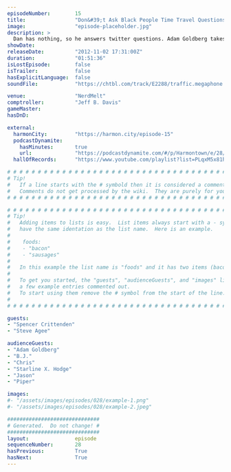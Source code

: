 ```yaml
---
episodeNumber:        15
title:                "Don&#39;t Ask Black People Time Travel Questions"
image:                "episode-placeholder.jpg"
description: >
  Dan has nothing, so he answers twitter questions. Adam Goldberg takes over the show, then, Dan interviews ethnic people. Plus: in D&D world: the party levels up!
showDate:             
releaseDate:          "2012-11-02 17:31:00Z"
duration:             "01:51:36"
isLostEpisode:        false
isTrailer:            false
hasExplicitLanguage:  false
soundFile:            "https://chtbl.com/track/E2288/traffic.megaphone.fm/STA9457245543.mp3?updated=1555705843"

venue:                "NerdMelt"
comptroller:          "Jeff B. Davis"
gameMaster:           
hasDnD:               

external:
  harmonCity:         "https://harmon.city/episode-15"
  podcastDynamite:
    hasMinutes:       true
    url:              "https://podcastdynamite.com/#/p/Harmontown/e/28/15"
  hallOfRecords:      "https://www.youtube.com/playlist?list=PLqxM5x81hNOYjLRpjKSvoGx565_U-f0vh"

# # # # # # # # # # # # # # # # # # # # # # # # # # # # # # # # # # # # # # # # # # # # #
# Tip!
#   If a line starts with the # symbold then it is considered a comment.
#   Comments do not get processed by the wiki.  They are purely for your information.
# # # # # # # # # # # # # # # # # # # # # # # # # # # # # # # # # # # # # # # # # # # # #

# # # # # # # # # # # # # # # # # # # # # # # # # # # # # # # # # # # # # # # # # # # # #
# Tip!
#   Adding items to lists is easy.  List items always start with a - symbol and have
#   have the same identation as the list name.  Here is an example.
#
#    foods:
#    - "bacon"
#    - "sausages"
#
#   In this example the list name is "foods" and it has two items (bacon, and sausages).
#
#   To get you started, the "guests", "audienceGuests", and "images" lists below have
#   a few example entries commented out.
#   To start using them remove the # symbol from the start of the line.
#
# # # # # # # # # # # # # # # # # # # # # # # # # # # # # # # # # # # # # # # # # # # # #

guests:
- "Spencer Crittenden"
- "Steve Agee"

audienceGuests:
- "Adam Goldberg"
- "B.J."
- "Chris"
- "Starline X. Hodge"
- "Jason"
- "Piper"

images:
#- "/assets/images/episodes/028/example-1.png"
#- "/assets/images/episodes/028/example-2.jpeg"

##############################
# Generated.  Do not change! #
##############################
layout:               episode
sequenceNumber:       28
hasPrevious:          True
hasNext:              True
---
```


<!-- The episode description will be rendered here -->

<!-- Add your content BELOW here -->
<!-- vvvvvvvvvvvvvvvvvvvvvvvvvvv -->




<!-- ^^^^^^^^^^^^^^^^^^^^^^^^^^^ -->
<!-- Add your content ABOVE here -->

<!-- The episode gallery will be rendered here -->